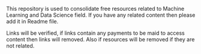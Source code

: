This repository is used to consolidate free resources related to Machine Learning and Data Science field.
If you have any related content then please add it in Readme file.

Links will be verified, if links contain any payments to be maid to access content then links will removed.
Also if resources will be removed if they are not related.
